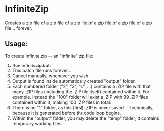 # InfiniteZip
Creates a zip file of a zip file of a zip file of a zip file of a zip file of a zip file... forever.

## Usage:
To create infinite.zip -- an "infinite" zip file:
1. Run infinitezip.bat.
1. This batch file runs forever...
1. Cancel manually, whenever you wish.
1. Output is found inside automatically created "output" folder.
1. Each numbered folder ("2", "3", "4", ...) contains a .ZIP file with that many .ZIP files (including the .ZIP file itself) contained within it. For example, instead the "100" folder will exist a .ZIP with 99 .ZIP files contained within it, making 100 .ZIP files in total.
1. There is no "1" folder, as this (first) .ZIP is never saved -- technically, because it is generated before the code loop begins.
1. Within the "output" folder, you may delete the "temp" folder; it contains temporary working files.
